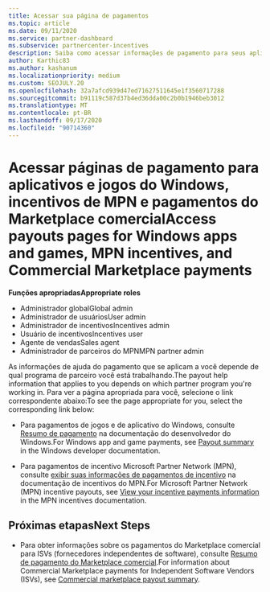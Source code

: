 ```yaml
---
title: Acessar sua página de pagamentos
ms.topic: article
ms.date: 09/11/2020
ms.service: partner-dashboard
ms.subservice: partnercenter-incentives
description: Saiba como acessar informações de pagamento para seus aplicativos e jogos do Windows, incentivos de MPN e pagamentos do Marketplace comercial para fornecedores de software independentes.
author: Karthic83
ms.author: kashanum
ms.localizationpriority: medium
ms.custom: SEOJULY.20
ms.openlocfilehash: 32a7afcd939d47ed71627511645e1f3560717288
ms.sourcegitcommit: b91119c587d37b4ed36dda00c2b0b1946beb3012
ms.translationtype: MT
ms.contentlocale: pt-BR
ms.lasthandoff: 09/17/2020
ms.locfileid: "90714360"
---
```

# <a name="access-payouts-pages-for-windows-apps-and-games-mpn-incentives-and-commercial-marketplace-payments"></a><span data-ttu-id="1eec9-103">Acessar páginas de pagamento para aplicativos e jogos do Windows, incentivos de MPN e pagamentos do Marketplace comercial</span><span class="sxs-lookup"><span data-stu-id="1eec9-103">Access payouts pages for Windows apps and games, MPN incentives, and Commercial Marketplace payments</span></span>

<span data-ttu-id="1eec9-104">**Funções apropriadas**</span><span class="sxs-lookup"><span data-stu-id="1eec9-104">**Appropriate roles**</span></span>

- <span data-ttu-id="1eec9-105">Administrador global</span><span class="sxs-lookup"><span data-stu-id="1eec9-105">Global admin</span></span>
- <span data-ttu-id="1eec9-106">Administrador de usuários</span><span class="sxs-lookup"><span data-stu-id="1eec9-106">User admin</span></span>
- <span data-ttu-id="1eec9-107">Administrador de incentivos</span><span class="sxs-lookup"><span data-stu-id="1eec9-107">Incentives admin</span></span>
- <span data-ttu-id="1eec9-108">Usuário de incentivos</span><span class="sxs-lookup"><span data-stu-id="1eec9-108">Incentives user</span></span>
- <span data-ttu-id="1eec9-109">Agente de vendas</span><span class="sxs-lookup"><span data-stu-id="1eec9-109">Sales agent</span></span>
- <span data-ttu-id="1eec9-110">Administrador de parceiros do MPN</span><span class="sxs-lookup"><span data-stu-id="1eec9-110">MPN partner admin</span></span>

<span data-ttu-id="1eec9-111">As informações de ajuda do pagamento que se aplicam a você depende de qual programa de parceiro você está trabalhando.</span><span class="sxs-lookup"><span data-stu-id="1eec9-111">The payout help information that applies to you depends on which partner program you're working in.</span></span> <span data-ttu-id="1eec9-112">Para ver a página apropriada para você, selecione o link correspondente abaixo:</span><span class="sxs-lookup"><span data-stu-id="1eec9-112">To see the page appropriate for you, select the corresponding link below:</span></span>

- <span data-ttu-id="1eec9-113">Para pagamentos de jogos e de aplicativo do Windows, consulte [Resumo de pagamento](https://docs.microsoft.com/windows/uwp/publish/payout-summary) na documentação do desenvolvedor do Windows.</span><span class="sxs-lookup"><span data-stu-id="1eec9-113">For Windows app and game payments, see [Payout summary](https://docs.microsoft.com/windows/uwp/publish/payout-summary) in the Windows developer documentation.</span></span>

- <span data-ttu-id="1eec9-114">Para pagamentos de incentivo Microsoft Partner Network (MPN), consulte [exibir suas informações de pagamentos de incentivo](understand-incentive-payouts.md) na documentação de incentivos do MPN.</span><span class="sxs-lookup"><span data-stu-id="1eec9-114">For Microsoft Partner Network (MPN) incentive payouts, see [View your incentive payments information](understand-incentive-payouts.md) in the MPN incentives documentation.</span></span>

## <a name="next-steps"></a><span data-ttu-id="1eec9-115">Próximas etapas</span><span class="sxs-lookup"><span data-stu-id="1eec9-115">Next Steps</span></span>

- <span data-ttu-id="1eec9-116">Para obter informações sobre os pagamentos do Marketplace comercial para ISVs (fornecedores independentes de software), consulte [Resumo de pagamento do Marketplace comercial](https://docs.microsoft.com/azure/marketplace/partner-center-portal/payout-summary).</span><span class="sxs-lookup"><span data-stu-id="1eec9-116">For information about Commercial Marketplace payments for Independent Software Vendors (ISVs), see [Commercial marketplace payout summary](https://docs.microsoft.com/azure/marketplace/partner-center-portal/payout-summary).</span></span>

